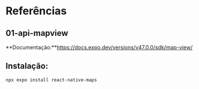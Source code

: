 # Referências

## 01-api-mapview

**Documentação:**https://docs.expo.dev/versions/v47.0.0/sdk/map-view/

## Instalação:

`npx expo install react-native-maps`
